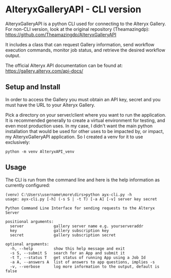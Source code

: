  # AlteryxGalleryAPI - CLI version

AlteryxGalleryAPI is a python CLI used for connecting to the Alteryx Gallery. For non-CLI version, look at the original repository (Theamazingdp): https://github.com/Theamazingdp/AlteryxGalleryAPI

It includes a class that can request Gallery information, send workflow execution commands, monitor
job status, and retrieve the desired workflow output.

The official Alteryx API documentation can be found at: https://gallery.alteryx.com/api-docs/

 ## Setup and Install
In order to access the Gallery you must obtain an API key, secret and you must have the URL to your Alteryx Gallery.

Pick a directory on your server/client where you want to run the application. It is recommended generally to create a virtual environment for testing, and even most production uses. In my case, I didn't want the main python installation that would be used for other uses to be impacted by, or impact, my AlteryxGalleryAPI application. So I created a venv for it to use exclusively:

```
python -m venv AlteryxAPI_venv
```

 ## Usage
The CLI is run from the command line and here is the help information as currently configured:
```
(venv) C:\Users\username\more\dirs>python ayx-cli.py -h
usage: ayx-cli.py [-h] (-s S | -t T) [-a A] [-v] server key secret

Python Command Line Interface for sending requests to the Alteryx Server

positional arguments:
  server             gallery server name e.g. yourserveraddr
  key                gallery subscription key
  secret             gallery subscription secret

optional arguments:
  -h, --help         show this help message and exit
  -s S, --submit S   search for an App and submit it
  -t T, --status T   get status of running App using a Job Id
  -a A, --answers A  list of answers to app questions, implies -s
  -v, --verbose      log more information to the output, default is false
```

